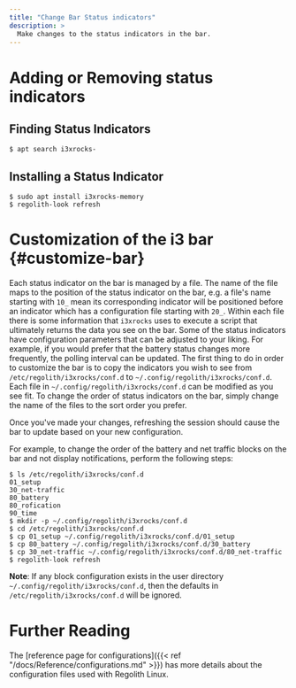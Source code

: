 ```yaml
---
title: "Change Bar Status indicators"
description: >
  Make changes to the status indicators in the bar.
---
```


# Adding or Removing status indicators

## Finding Status Indicators

```console
$ apt search i3xrocks-
```

## Installing a Status Indicator

```console
$ sudo apt install i3xrocks-memory
$ regolith-look refresh
```

# Customization of the i3 bar {#customize-bar}

Each status indicator on the bar is managed by a file. The name of the file maps to the position of the status indicator on the bar, e.g. a file's name starting with `10_` mean its corresponding indicator will be positioned before an indicator which has a configuration file starting with `20_`. Within each file there is some information that `i3xrocks` uses to execute a script that ultimately returns the data you see on the bar. Some of the status indicators have configuration parameters that can be adjusted to your liking. For example, if you would prefer that the battery status changes more frequently, the polling interval can be updated. The first thing to do in order to customize the bar is to copy the indicators you wish to see from `/etc/regolith/i3xrocks/conf.d` to `~/.config/regolith/i3xrocks/conf.d`. Each file in `~/.config/regolith/i3xrocks/conf.d` can be modified as you see fit. To change the order of status indicators on the bar, simply change the name of the files to the sort order you prefer.

Once you've made your changes, refreshing the session should cause the bar to update based on your new configuration.

For example, to change the order of the battery and net traffic blocks on the bar and not display notifications, perform the following steps:

```console
$ ls /etc/regolith/i3xrocks/conf.d
01_setup
30_net-traffic
80_battery
80_rofication
90_time
$ mkdir -p ~/.config/regolith/i3xrocks/conf.d
$ cd /etc/regolith/i3xrocks/conf.d
$ cp 01_setup ~/.config/regolith/i3xrocks/conf.d/01_setup
$ cp 80_battery ~/.config/regolith/i3xrocks/conf.d/30_battery
$ cp 30_net-traffic ~/.config/regolith/i3xrocks/conf.d/80_net-traffic
$ regolith-look refresh
```

**Note**: If any block configuration exists in the user directory `~/.config/regolith/i3xrocks/conf.d`, then the defaults in `/etc/regolith/i3xrocks/conf.d` will be ignored.

# Further Reading

The [reference page for configurations]({{< ref "/docs/Reference/configurations.md" >}}) has more details about the configuration files used with Regolith Linux.
